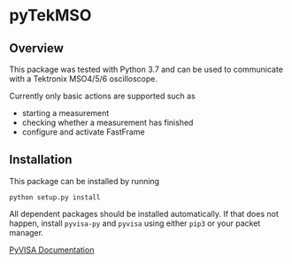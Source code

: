 # pyTekMSO

## Overview
This package was tested with Python 3.7 and can be used to communicate with a Tektronix MSO4/5/6 oscilloscope.

Currently only basic actions are supported such as
- starting a measurement
- checking whether a measurement has finished
- configure and activate FastFrame

## Installation
This package can be installed by running
```
python setup.py install
```
All dependent packages should be installed automatically. If that does not happen, install `pyvisa-py` and `pyvisa` using either `pip3` or your packet manager.

[PyVISA Documentation](https://pyvisa.readthedocs.io/en/latest/index.html)

